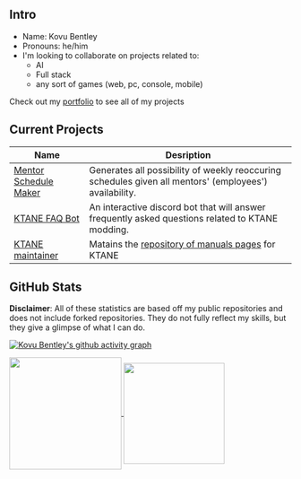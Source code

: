 ## Intro
- Name: Kovu Bentley
- Pronouns: he/him
- I'm looking to collaborate on projects related to:
    - AI
    - Full stack
    - any sort of games (web, pc, console, mobile)

Check out my [portfolio](https://blckhawker.github.io/portfolio/) to see all of my projects
## Current Projects

| Name              | Desription |
| ---------------- | ------ |
| [Mentor Schedule Maker](https://github.com/BlckHawker/Mentor-Schedule-Maker)        |   Generates all possibility of weekly reoccuring schedules given all mentors' (employees') availability.
| [KTANE FAQ Bot](https://github.com/Qkrisi/ktanecord)           |   An interactive discord bot that will answer frequently asked questions related to KTANE modding.
| [KTANE maintainer](https://github.com/abhisheknaiidu/awesome-github-profile-readme) | Matains the [repository of manuals pages](https://ktane.timwi.de) for KTANE

## GitHub Stats
**Disclaimer**: All of these statistics are based off my public repositories and does not include forked repositories. They do not fully reflect my skills, but they give a glimpse of what I can do.


[![Kovu Bentley's github activity graph](https://github-readme-activity-graph.vercel.app/graph?username=BlckHawker&theme=github-compact&custom_title=Contribution%20Graph&area=true)](https://github.com/ashutosh00710/github-readme-activity-graph)


<a href="https://github.com/anuraghazra/convoychat">
  <img height=200 align="center" src="https://github-readme-stats.vercel.app/api/top-langs/?username=BlckHawker&layout=compact&theme=transparent&size_weight=0.5&count_weight=0.5&langs_count=10" />
</a>
<a href="https://github.com/anuraghazra/github-readme-stats">
  <img height=180 align="center"  src="https://github-readme-stats.vercel.app/api?username=BlckHawker&hide=stars&show_icons=true&theme=transparent&custom_title=GitHub%20Stats" />
</a>
